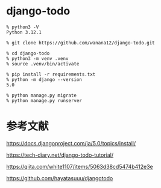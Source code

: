 # django-todo

```
% python3 -V
Python 3.12.1
```
```
% git clone https://github.com/wanana12/django-todo.git
```
```
% cd django-todo
% python3 -m venv .venv
% source .venv/bin/activate
```
```
% pip install -r requirements.txt
% python -m django --version
5.0
```
```
% python manage.py migrate
% python manage.py runserver
```

# 参考文献
https://docs.djangoproject.com/ja/5.0/topics/install/

https://tech-diary.net/django-todo-tutorial/

https://qiita.com/white1107/items/5063d38cd5474b412e3e

https://github.com/hayatasuuu/djangotodo
